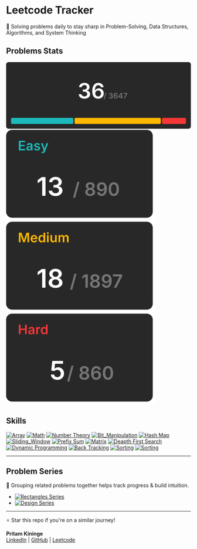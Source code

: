 # Leetcode Tracker
  
🚀 Solving problems daily to stay sharp in Problem-Solving, Data Structures, Algorithms, and System Thinking

## Problems Stats

[![all problmes](./assets/totalCard.svg)](./README.md)  
[![easy problmes](./assets/easyCard.svg)](./easy.md)[![medium problmes](./assets/mediumCard.svg)](medium.md)[![hard problmes](./assets/hardCard.svg)](hard.md)


## Skills 

[![Array](https://img.shields.io/badge/Array-gray)](./skills)
[![Math](https://img.shields.io/badge/Math-gray)](./skills)
[![Number Theory](https://img.shields.io/badge/Number_Theory-gray)](./skills)
[![Bit_Manipulation](https://img.shields.io/badge/Bit_Manipulation-gray)](./skills)
[![Hash Map](https://img.shields.io/badge/Hash_Map-gray)](./skills)
[![Sliding_Window](https://img.shields.io/badge/Sliding_Window-gray)](./skills)
[![Prefix Sum](https://img.shields.io/badge/Prefix_Sum-gray)](./skills)
[![Matrix](https://img.shields.io/badge/Matrix-gray)](./skills/matrix.md)
[![Deapth First Search](https://img.shields.io/badge/Depth_First_Search-gray)](./skills)
[![Dynamic Programming](https://img.shields.io/badge/Dynamic_Programming-gray)](./skills)
[![Back Tracking](https://img.shields.io/badge/Back_Tracking-gray)](./skills)
[![Sorting](https://img.shields.io/badge/Sorting-gray)](./skills/sorting.md) 
[![Sorting](https://img.shields.io/badge/Bit_Mask-gray)](./skills) 

---

## Problem Series  

📌 Grouping related problems together helps track progress & build intuition.  

- [![Rectangles Series](https://img.shields.io/badge/Series-Rectangles_in_Matrix-blue?style=for-the-badge)](/series/rectangles-in-matrix.md)  
- [![Design Series](https://img.shields.io/badge/Series-Design-blue?style=for-the-badge)](/series/Design.md)  

---

⭐ Star this repo if you're on a similar journey!

**Pritam Kininge**    
[LinkedIn](https://linkedin.com/in/pritam-kininge)  |  [GitHub](https://github.com/kininge)  |  [Leetcode](https://leetcode.com/u/kininge007/)
</div>






